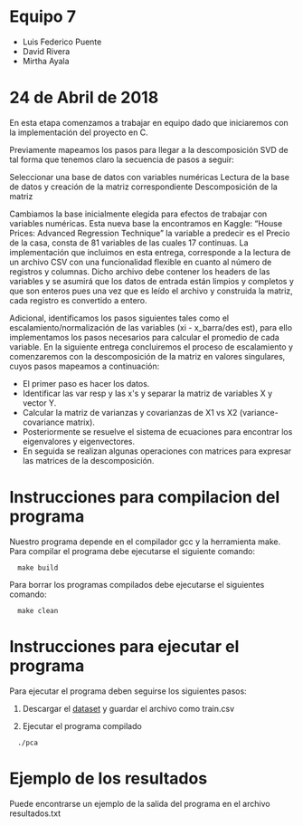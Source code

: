 # Equipo 7

  * Luis Federico Puente
  * David Rivera 
  * Mirtha Ayala

# 24 de Abril de 2018

En esta etapa comenzamos a trabajar en equipo dado que iniciaremos con la implementación del proyecto en C.

Previamente mapeamos los pasos para llegar a la descomposición SVD de tal forma que tenemos claro la secuencia de pasos a seguir:

Seleccionar una base de datos con variables numéricas
Lectura de la base de datos y creación de la matriz correspondiente
Descomposición de la matriz

Cambiamos la base inicialmente elegida para efectos de trabajar con variables numéricas. Esta nueva base la encontramos en Kaggle: “House Prices: Advanced Regression Technique” la variable a predecir es el Precio de la casa, consta de 81 variables de las cuales 17 continuas.
La implementación que incluimos en esta entrega, corresponde a la lectura de un archivo CSV  con una funcionalidad flexible en cuanto al número de registros y columnas. Dicho archivo debe contener los headers de las variables y se asumirá que los datos de entrada están limpios y completos y que son enteros pues una vez que es leído el archivo y construida la matriz, cada registro es convertido a entero. 

Adicional, identificamos los pasos siguientes tales como el escalamiento/normalización de las variables (xi -  x_barra/des est), para ello implementamos los pasos necesarios para calcular el promedio de cada variable. En la siguiente entrega concluiremos el proceso de escalamiento y comenzaremos con la descomposición de la matriz en valores singulares, cuyos pasos mapeamos a continuación:

  * El primer paso es hacer los datos.
  * Identificar las var resp y las x's y separar la matriz de variables X y vector Y.
  * Calcular la matriz de varianzas y covarianzas de X1 vs X2 (variance-covariance matrix).
  * Posteriormente se resuelve el sistema de ecuaciones para encontrar los eigenvalores y eigenvectores.
  * En seguida se realizan algunas operaciones con matrices para expresar las matrices de la descomposición.

# Instrucciones para compilacion del programa
 
  Nuestro programa depende en el compilador gcc y la herramienta make. Para compilar el
  programa debe ejecutarse el siguiente comando:
 
  ```
    make build
  ````
  Para borrar los programas compilados debe ejecutarse el siguientes comando:

  ```
    make clean
  ```
 
# Instrucciones para ejecutar el programa

  Para ejecutar el programa deben seguirse los siguientes pasos:

  1. Descargar el [dataset](https://gist.github.com/lckymirth/4225fb3f4e5e0c89a34dedbc9aef8332) y guardar el archivo como train.csv

  2. Ejecutar el programa compilado
  ```
    ./pca
  ```

# Ejemplo de los resultados

  Puede encontrarse un ejemplo de la salida del programa en el archivo resultados.txt
